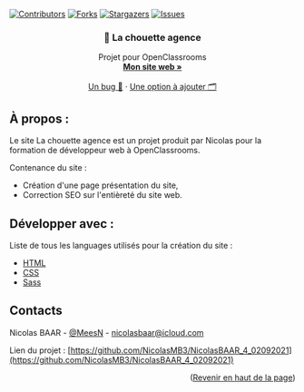 [![Contributors][contributors-shield]][contributors-url]
[![Forks][forks-shield]][forks-url]
[![Stargazers][stars-shield]][stars-url]
[![Issues][issues-shield]][issues-url]

<div id="top"></div>

<div align="center">

  ### 🦉 La chouette agence

  <p align="center">
    Projet pour OpenClassrooms
    <br />
    <a href="https://nicolasbaar.fr/"><strong>Mon site web »</strong></a>
    <br />
    <br />
    <a href="https://github.com/NicolasMB3/NicolasBAAR_5_24092021/issues">Un bug 🐜</a>
    ·
    <a href="https://github.com/NicolasMB3/NicolasBAAR_5_24092021/issues">Une option à ajouter 🗂️</a>
  </p>
</div>

## À propos :

Le site La chouette agence est un projet produit par Nicolas pour la formation de développeur web à OpenClassrooms.

Contenance du site :
* Création d'une page présentation du site,
* Correction SEO sur l'entièreté du site web.

## Développer avec :

Liste de tous les languages utilisés pour la création du site :

* [HTML](https://developer.mozilla.org/fr/docs/Web/HTML)
* [CSS](https://developer.mozilla.org/fr/docs/Web/CSS)
* [Sass](https://sass-lang.com/)

## Contacts

Nicolas BAAR - [@MeesN](https://nicolasbaar.fr/) - nicolasbaar@icloud.com

Lien du projet : [https://github.com/NicolasMB3/NicolasBAAR_4_02092021](https://github.com/NicolasMB3/NicolasBAAR_4_02092021)

<p align="right">(<a href="#top">Revenir en haut de la page</a>)</p>

[contributors-shield]: https://img.shields.io/github/contributors/NicolasMB3/NicolasBAAR_4_02092021.svg?style=for-the-badge
[contributors-url]: https://github.com/NicolasMB3/NicolasBAAR_4_02092021/graphs/contributors
[forks-shield]: https://img.shields.io/github/forks/NicolasMB3/NicolasBAAR_4_02092021.svg?style=for-the-badge
[forks-url]: https://github.com/NicolasMB3/NicolasBAAR_4_02092021/pulse
[stars-shield]: https://img.shields.io/github/stars/NicolasMB3/NicolasBAAR_4_02092021.svg?style=for-the-badge
[stars-url]: https://github.com/NicolasMB3/NicolasBAAR_4_02092021/stargazers
[issues-shield]: https://img.shields.io/github/issues/NicolasMB3/NicolasBAAR_4_02092021.svg?style=for-the-badge
[issues-url]: https://github.com/NicolasMB3/NicolasBAAR_4_02092021/issues
